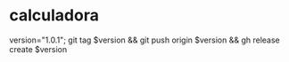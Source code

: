 # calculadora

version="1.0.1"; git tag $version && git push origin $version && gh release create $version
